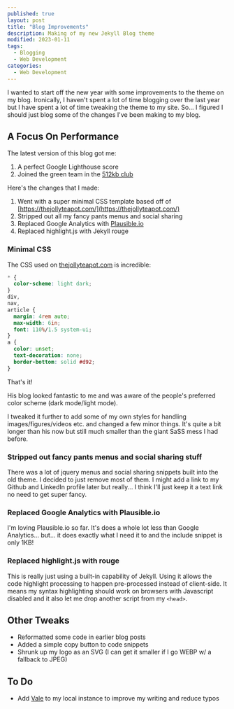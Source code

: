 ```yaml
---
published: true
layout: post
title: "Blog Improvements"
description: Making of my new Jekyll Blog theme
modified: 2023-01-11
tags:
  - Blogging
  - Web Development
categories:
  - Web Development
---
```


I wanted to start off the new year with some improvements to the theme on my
blog. Ironically, I haven't spent a lot of time blogging over the last year but
I have spent a lot of time tweaking the theme to my site. So... I figured I
should just blog some of the changes I've been making to my blog.

## A Focus On Performance

The latest version of this blog got me:

1. A perfect Google Lighthouse score
2. Joined the green team in the [512kb club](https://512kb.club/)

Here's the changes that I made:

1. Went with a super minimal CSS template based off of
   [https://thejollyteapot.com/](https://thejollyteapot.com/)
2. Stripped out all my fancy pants menus and social sharing
3. Replaced Google Analytics with [Plausible.io](https://plausible.io)
4. Replaced highlight.js with Jekyll rouge

### Minimal CSS

The CSS used on [thejollyteapot.com](https://thejollyteapot.com/) is incredible:

```css
* {
  color-scheme: light dark;
}
div,
nav,
article {
  margin: 4rem auto;
  max-width: 6in;
  font: 110%/1.5 system-ui;
}
a {
  color: unset;
  text-decoration: none;
  border-bottom: solid #d92;
}
```

That's it!

His blog looked fantastic to me and was aware of the people's preferred color
scheme (dark mode/light mode).

I tweaked it further to add some of my own styles for handling
images/figures/videos etc. and changed a few minor things. It's quite a bit
longer than his now but still much smaller than the giant SaSS mess I had
before.

### Stripped out fancy pants menus and social sharing stuff

There was a lot of jquery menus and social sharing snippets built into the old
theme. I decided to just remove most of them. I might add a link to my Github
and LinkedIn profile later but really... I think I'll just keep it a text link
no need to get super fancy.

### Replaced Google Analytics with Plausible.io

I'm loving Plausible.io so far. It's does a whole lot less than Google
Analytics... but... it does exactly what I need it to and the include snippet is
only 1KB!

### Replaced highlight.js with rouge

This is really just using a built-in capability of Jekyll. Using it allows the
code highlight processing to happen pre-processed instead of client-side. It
means my syntax highlighting should work on browsers with Javascript disabled
and it also let me drop another script from my `<head>`.

## Other Tweaks

- Reformatted some code in earlier blog posts
- Added a simple copy button to code snippets
- Shrunk up my logo as an SVG (I can get it smaller if I go WEBP w/ a fallback
  to JPEG)

## To Do

- Add [Vale](https://vale.sh) to my local instance to improve my writing and
  reduce typos
